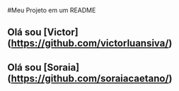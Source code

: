 #Meu Projeto em um README 
## Olá sou [Victor] (https://github.com/victorluansiva/)
## Olá sou [Soraia] (https://github.com/soraiacaetano/)